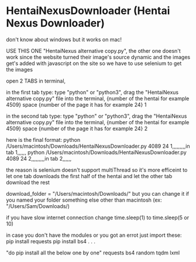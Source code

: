 # HentaiNexusDownloader (Hentai Nexus Downloader)
don't know about windows but it works on mac!

USE THIS ONE "HentaiNexus alternative copy.py", the other one doesn't work since the website turned their image's source dynamic and the images get's added with javascript on the site so we have to use selenium to get the images


open 2 TABS in terminal, 

in the first tab type:
type "python" or "python3", drag the "HentaiNexus alternative copy.py" file into the terminal, {number of  the hentai for example 4509} space {number of the page it has for example 24} 1

in the second tab type:
type "python" or "python3", drag the "HentaiNexus alternative copy.py" file into the terminal, {number of  the hentai for example 4509} space {number of the page it has for example 24} 2

here is the final format:
python /Users/macintosh/Downloads/HentaiNexusDownloader.py 4089 24 1,,,,,,,,,in tab 1,,,,,,
python /Users/macintosh/Downloads/HentaiNexusDownloader.py 4089 24 2,,,,,,,,,in tab 2,,,,,,

the reason is selenium doesn't support multiThread so it's more efficeint to let one tab downloads the first half of the hentai and let the other tab download the rest



download_folder = "/Users/macintosh/Downloads/"           but you can change it if you named your folder something else other than macintosh (ex: "/Users/Sam/Downloads/)



if you have slow internet connection change time.sleep(1) to time.sleep(5 or 10)




in case you don't have the  modules or you got an errot just import these:
pip install requests
pip install bs4
.
.
.

"do pip install all the below one by one"
requests
bs4
random
tqdm
lxml
